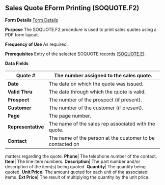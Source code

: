 ## Sales Quote EForm Printing (SOQUOTE.F2)
<PageHeader />

**Form Details**
[Form Details](../SOQUOTE-F2-1/README.md)

**Purpose**
The SOQUOTE.F2 procedure is used to print sales quotes using a PDF form
layout.

**Frequency of Use**
As required.

**Prerequisites**
Entry of the selected SOQUOTE records ([SOQUOTE.E](../SOQUOTE-E/README.md)).

**Data Fields**

| **Quote #**        | The number assigned to the sales quote.                   |
| ------------------ | --------------------------------------------------------- |
| **Date**           | The date on which the quote was issued.                   |
| **Valid Thru**     | The date through which the quote is valid.                |
| **Prospect**       | The number of the prospect (if present).                  |
| **Customer**       | The number of the customer (if present).                  |
| **Page**           | The page number.                                          |
| **Representative** | The name of the sales rep associated with the quote.      |
| **Contact**        | The name of the person at the customer to be contacted on |
matters regarding the quote.
**Phone**|  The telephone number of the contact.
**Item**|  The line item numbers.
**Description**|  The part number and/or description of the item(s) being
quoted.
**Quantity**|  The quantity being quoted.
**Unit Price**|  The amount quoted for each unit of the associated items.
**Ext Price**|  The result of multiplying the quantity by the unit price.

<badge text= "Version 8.10.57 " vertical="middle" />

<PageFooter />
